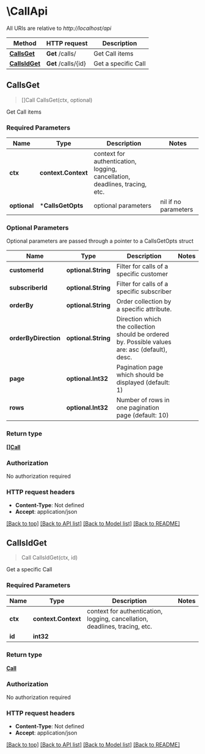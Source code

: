 # \CallApi

All URIs are relative to *http://localhost/api*

Method | HTTP request | Description
------------- | ------------- | -------------
[**CallsGet**](CallApi.md#CallsGet) | **Get** /calls/ | Get Call items
[**CallsIdGet**](CallApi.md#CallsIdGet) | **Get** /calls/{id} | Get a specific Call



## CallsGet

> []Call CallsGet(ctx, optional)

Get Call items

### Required Parameters


Name | Type | Description  | Notes
------------- | ------------- | ------------- | -------------
**ctx** | **context.Context** | context for authentication, logging, cancellation, deadlines, tracing, etc.
 **optional** | ***CallsGetOpts** | optional parameters | nil if no parameters

### Optional Parameters

Optional parameters are passed through a pointer to a CallsGetOpts struct


Name | Type | Description  | Notes
------------- | ------------- | ------------- | -------------
 **customerId** | **optional.String**| Filter for calls of a specific customer | 
 **subscriberId** | **optional.String**| Filter for calls of a specific subscriber | 
 **orderBy** | **optional.String**| Order collection by a specific attribute. | 
 **orderByDirection** | **optional.String**| Direction which the collection should be ordered by. Possible values are: asc (default), desc. | 
 **page** | **optional.Int32**| Pagination page which should be displayed (default: 1) | 
 **rows** | **optional.Int32**| Number of rows in one pagination page (default: 10) | 

### Return type

[**[]Call**](Call.md)

### Authorization

No authorization required

### HTTP request headers

- **Content-Type**: Not defined
- **Accept**: application/json

[[Back to top]](#) [[Back to API list]](../README.md#documentation-for-api-endpoints)
[[Back to Model list]](../README.md#documentation-for-models)
[[Back to README]](../README.md)


## CallsIdGet

> Call CallsIdGet(ctx, id)

Get a specific Call

### Required Parameters


Name | Type | Description  | Notes
------------- | ------------- | ------------- | -------------
**ctx** | **context.Context** | context for authentication, logging, cancellation, deadlines, tracing, etc.
**id** | **int32**|  | 

### Return type

[**Call**](Call.md)

### Authorization

No authorization required

### HTTP request headers

- **Content-Type**: Not defined
- **Accept**: application/json

[[Back to top]](#) [[Back to API list]](../README.md#documentation-for-api-endpoints)
[[Back to Model list]](../README.md#documentation-for-models)
[[Back to README]](../README.md)

